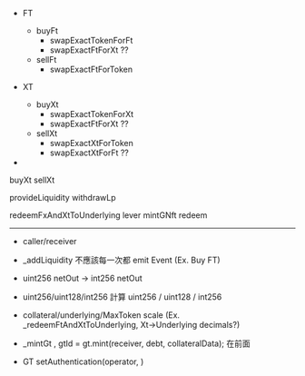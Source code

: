 - FT
  - buyFt
    - swapExactTokenForFt
    - swapExactFtForXt ??
  - sellFt
    - swapExactFtForToken


    
- XT
  - buyXt
    - swapExactTokenForXt
    - swapExactFtForXt ??
  - sellXt
    - swapExactXtForToken
    - swapExactXtForFt ??

- 
  

buyXt
sellXt

provideLiquidity
withdrawLp

redeemFxAndXtToUnderlying
lever
mintGNft
redeem

---

- caller/receiver

- _addLiquidity 不應該每一次都 emit Event (Ex. Buy FT)

- uint256 netOut -> int256 netOut
- uint256/uint128/int256 計算
uint256 / uint128 / int256



- collateral/underlying/MaxToken scale (Ex. _redeemFtAndXtToUnderlying, Xt->Underlying decimals?)

- _mintGt , gtId = gt.mint(receiver, debt, collateralData); 在前面

- GT setAuthentication(operator, )